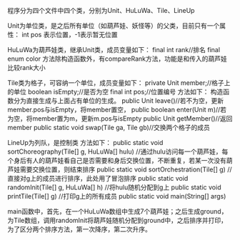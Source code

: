 程序分为四个文件中四个类，分别为Unit、HuLuWa、Tile、LineUp

Unit为单位类，是之后所有单位（如葫芦娃、妖怪等）的父类，目前只有一个属性：
int pos 表示位置，-1表示暂无位置

HuLuWa为葫芦娃类，继承Unit类，成员变量如下：
final int rank//排名
final enum color
方法除构造函数外，有compareRank方法，功能是和传入的葫芦娃比较rank大小

Tile类为格子，可容纳一个单位，成员变量如下：
private Unit member;//格子上的单位
boolean isEmpty;//是否为空
final int pos;//位置编号
方法如下：
构造函数分为直接生成与上面占有单位的生成。
public Unit leave()//若不为空，更新member.pos与isEmpty，将member置空，
public boolean enter(Unit m)//若为空，将member置为m，更新m.pos与isEmpty
public Unit getMember()//返回member
public static void swap(Tile ga, Tile gb)//交换两个格子的成员

LineUp为列队，是控制类
方法如下：
public static void sortChoreography(Tile[] g, HuLuWa[] hulu)
//通过hulu访问每一个葫芦娃，每个身后有人的葫芦娃看自己是否需要和身后交换位置，不断重复，若某一次没有葫芦娃需要交换位置，则结束排序
public static void sortOrchestration(Tile[] g)
//直接对g上的成员进行排序，此处用了冒泡排序
public static void randomInit(Tile[] g, HuLuWa[] h)
//将hulu随机分配到g上
public static void printTile(Tile[] g)
//打印g上的所有成员
public static void main(String[] args)

main函数中，首先，在一个HuLuWa数组中生成7个葫芦娃；之后生成ground，为Tile数组，调用randomInit将葫芦娃随机分配到ground中，之后排序并打印，为了区分两个排序方法，第一次降序，第二次升序。